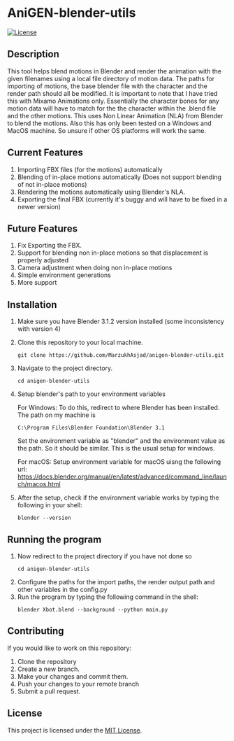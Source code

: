 # AniGEN-blender-utils

[![License](https://img.shields.io/badge/license-MIT-blue.svg)](https://opensource.org/licenses/MIT)

## Description

This tool helps blend motions in Blender and render the animation with the given filenames using a local file directory of motion data. The paths for importing of motions, the base blender file with the character and the render path should all be modified. It is important to note that I have tried this with Mixamo Animations only. Essentially the character bones for any motion data will have to match for the the character within the .blend file and the other motions. This uses Non Linear Animation (NLA) from Blender to blend the motions. Also this has only been tested on a Windows and MacOS machine. So unsure if other OS platforms will work the same.

## Current Features
1. Importing FBX files (for the motions) automatically
2. Blending of in-place motions automatically (Does not support blending of not in-place motions)
3. Rendering the motions automatically using Blender's NLA.
4. Exporting the final FBX (currently it's buggy and will have to be fixed in a newer version)

## Future Features
1. Fix Exporting the FBX.
2. Support for blending non in-place motions so that displacement is properly adjusted
3. Camera adjustment when doing non in-place motions
4. Simple environment generations
5. More support

## Installation

1. Make sure you have Blender 3.1.2 version installed (some inconsistency with version 4)
2. Clone this repository to your local machine.
   ```shell
   git clone https://github.com/MarzukhAsjad/anigen-blender-utils.git
   ```
3. Navigate to the project directory.
   ```shell
   cd anigen-blender-utils
   ```
4. Setup blender's path to your environment variables

   For Windows:
   To do this, redirect to where Blender has been installed. The path on my machine is

   ```
   C:\Program Files\Blender Foundation\Blender 3.1
   ```

   Set the environment variable as "blender" and the environment value as the path.
   So it should be similar. This is the usual setup for windows.

   For macOS:
   Setup environment variable for macOS uisng the following url: https://docs.blender.org/manual/en/latest/advanced/command_line/launch/macos.html

6. After the setup, check if the environment variable works by typing the following in your shell:
   ```shell
   blender --version
   ```

## Running the program

1. Now redirect to the project directory if you have not done so
   ```
   cd anigen-blender-utils
   ```
2. Configure the paths for the import paths, the render output path and other variables in the config.py
3. Run the program by typing the following command in the shell:
   ```shell
   blender Xbot.blend --background --python main.py
   ```

## Contributing

If you would like to work on this repository:

1. Clone the repository
2. Create a new branch.
3. Make your changes and commit them.
4. Push your changes to your remote branch
5. Submit a pull request.

## License

This project is licensed under the [MIT License](https://opensource.org/licenses/MIT).
